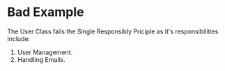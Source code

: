 # Bad Example

The User Class fails the Single Responsibly Priciple as it's responsibilities include:

1. User Management.
2. Handling Emails.
